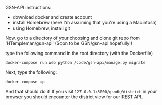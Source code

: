 

GSN-API instructions:

* download docker and create account
* install Homebrew (here I'm assuming that you're using a Macintosh)
* using Homebrew, install git

Now, go to a directory of your choosing and clone git repo from 'HTempleman/gsn-api' (Soon to be GSN/gsn-api hopefully!)

type the following command in the root directory (with the Dockerfile)

```bash
docker-compose run web python /code/gsn-api/manage.py migrate
```

Next, type the following:

```bash
docker-compose up
```

And that should do it! If you visit `127.0.0.1:8000/gsndb/district` in your browser you should encounter the district view for our REST API. 
